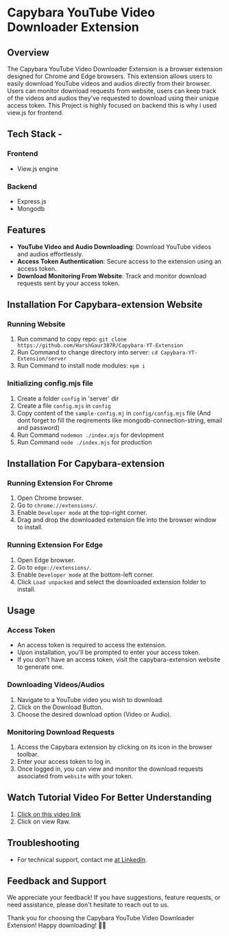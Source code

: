 # Capybara YouTube Video Downloader Extension

## Overview

The Capybara YouTube Video Downloader Extension is a browser extension designed for Chrome and Edge browsers. This extension allows users to easily download YouTube videos and audios directly from their browser. Users can monitor download requests from website, users can keep track of the videos and audios they've requested to download using their unique access token. This Project is highly focused on backend this is why i used view.js for frontend.

## Tech Stack -

### Frontend
- View.js engine
### Backend
- Express.js
- Mongodb


## Features

- **YouTube Video and Audio Downloading**: Download YouTube videos and audios effortlessly.
- **Access Token Authentication**: Secure access to the extension using an access token.
- **Download Monitoring From Website**: Track and monitor download requests sent by your access token.

## Installation For Capybara-extension Website

### Running Website

1. Run command to copy repo:  `git clone https://github.com/HarshGaur387R/Capybara-YT-Extension`
2. Run Command to change directory into server:  `cd Capybara-YT-Extension/server`
3. Run Command to install node modules:  `npm i`

### Initializing config.mjs file

1. Create a folder `config` in 'server' dir
2. Create a file `config.mjs` in `config`
3. Copy content of the `sample-config.mj` in `config/config.mjs` file (And dont forget to fill the reqirements like mongodb-connection-string, email and password)
4. Run Command  `nodemon ./index.mjs` for devlopment
5. Run Command `node ./index.mjs` for production

## Installation For Capybara-extension

### Running Extension For Chrome

1. Open Chrome browser.
2. Go to `chrome://extensions/`.
3. Enable `Developer mode` at the top-right corner.
4. Drag and drop the downloaded extension file into the browser window to install.

### Running Extension For Edge

1. Open Edge browser.
2. Go to `edge://extensions/`.
3. Enable `Developer mode` at the bottom-left corner.
4. Click `Load unpacked` and select the downloaded extension folder to install.

## Usage

### Access Token

- An access token is required to access the extension.
- Upon installation, you'll be prompted to enter your access token.
- If you don't have an access token, visit the capybara-extension website to generate one.

### Downloading Videos/Audios

1. Navigate to a YouTube video you wish to download.
2. Click on the Download Button.
3. Choose the desired download option (Video or Audio).

### Monitoring Download Requests

1. Access the Capybara extension by clicking on its icon in the browser toolbar.
2. Enter your access token to log in.
3. Once logged in, you can view and monitor the download requests associated from `website` with your token.

## Watch Tutorial Video For Better Understanding

1. [Click on this video link](https://youtu.be/RMETSEf99vY?si=ie2WvWERL3dB93Xm)
2. Click on view Raw.

## Troubleshooting

- For technical support, contact me [at LinkedIn](https://www.linkedin.com/in/harsh-gaur-a0b525217).

## Feedback and Support

We appreciate your feedback! If you have suggestions, feature requests, or need assistance, please don't hesitate to reach out to us.



Thank you for choosing the Capybara YouTube Video Downloader Extension! Happy downloading! 🎥🎵
